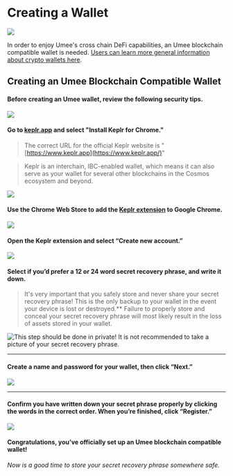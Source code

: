 # Creating a Wallet

![](/bg/creating-wallet.png)

In order to enjoy Umee's cross chain DeFi capabilities, an Umee blockchain compatible wallet is needed. [Users can learn more general information about crypto wallets here](/users/blockchain-basics/what-is-wallet).

## Creating an Umee Blockchain Compatible Wallet

#### Before creating an Umee wallet, review the following security tips.

![](/bg/creating-umee-wallet-info.png)

#### Go to [keplr.app](https://www.keplr.app/) and select "Install Keplr for Chrome."

> The correct URL for the official Keplr website is "[https://www.keplr.app](https://www.keplr.app/)"

> Keplr is an interchain, IBC-enabled wallet, which means it can also serve as your wallet for several other blockchains in the Cosmos ecosystem and beyond.

![](/bg/umee-wallet-1.png)

#### Use the Chrome Web Store to add the [Keplr extension](https://chrome.google.com/webstore/detail/keplr/dmkamcknogkgcdfhhbddcghachkejeap/related) to Google Chrome.

![](/bg/umee-wallet-2.png)

#### Open the Keplr extension and select “Create new account.”

![](/bg/umee-wallet-3.png)

#### Select if you’d prefer a 12 or 24 word secret recovery phrase, and write it down.

> It's very important that you safely store and never share your secret recovery phrase! This is the only backup to your wallet in the event your device is lost or destroyed.** Failure to properly store and conceal your secret recovery phrase will most likely result in the loss of assets stored in your wallet.

![This step should be done in private! It is not recommended to take a picture of your secret recovery phrase.](/bg/umee-wallet-4.png)

****

#### Create a name and password for your wallet, then click “Next.”

![](/bg/umee-wallet-5.png)

****

#### Confirm you have written down your secret phrase properly by clicking the words in the correct order. When you’re finished, click “Register.”

![](/bg/umee-wallet-6.png)

#### Congratulations, you’ve officially set up an Umee blockchain compatible wallet!

_Now is a good time to store your secret recovery phrase somewhere safe._